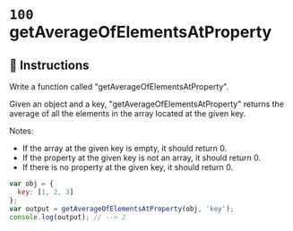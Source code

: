 # `100` getAverageOfElementsAtProperty

## 📝 Instructions

Write a function called "getAverageOfElementsAtProperty".

Given an object and a key, "getAverageOfElementsAtProperty" returns the average of all the elements in the array located at the given key. 

Notes:
* If the array at the given key is empty, it should return 0.
* If the property at the given key is not an array, it should return 0.
* If there is no property at the given key, it should return 0.

```js
var obj = {
  key: [1, 2, 3]
};
var output = getAverageOfElementsAtProperty(obj, 'key');
console.log(output); // --> 2
```